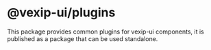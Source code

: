 # @vexip-ui/plugins

This package provides common plugins for vexip-ui components, it is published as a package that can be used standalone.
